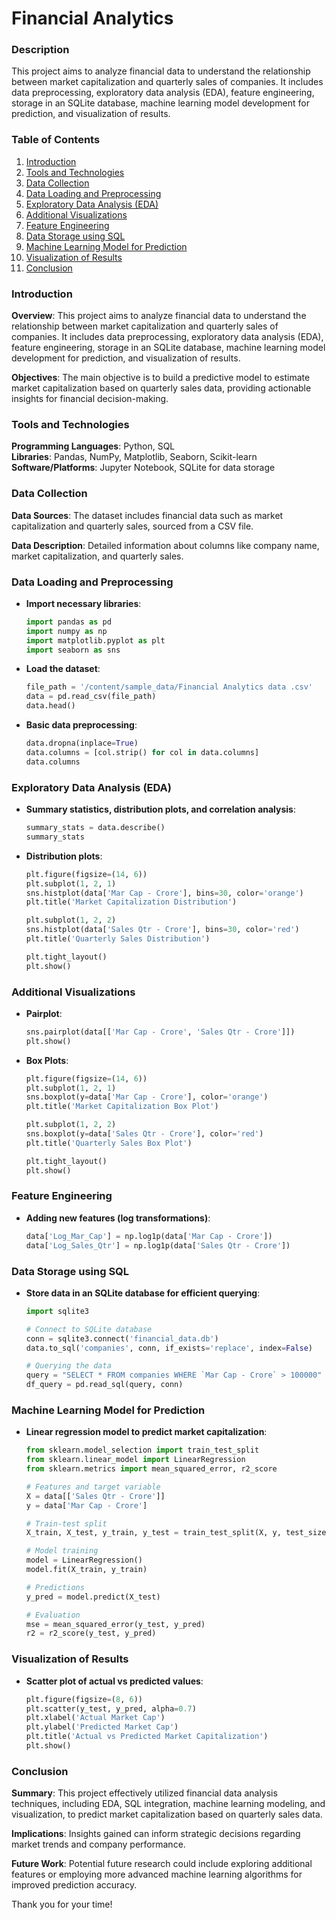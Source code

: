 # **Financial Analytics**

### Description
This project aims to analyze financial data to understand the relationship between market capitalization and quarterly sales of companies. It includes data preprocessing, exploratory data analysis (EDA), feature engineering, storage in an SQLite database, machine learning model development for prediction, and visualization of results.

### Table of Contents
1. [Introduction](#introduction)
2. [Tools and Technologies](#tools-and-technologies)
3. [Data Collection](#data-collection)
4. [Data Loading and Preprocessing](#data-loading-and-preprocessing)
5. [Exploratory Data Analysis (EDA)](#exploratory-data-analysis-eda)
6. [Additional Visualizations](#additional-visualizations)
7. [Feature Engineering](#feature-engineering)
8. [Data Storage using SQL](#data-storage-using-sql)
9. [Machine Learning Model for Prediction](#machine-learning-model-for-prediction)
10. [Visualization of Results](#visualization-of-results)
11. [Conclusion](#conclusion)

### Introduction
**Overview**: This project aims to analyze financial data to understand the relationship between market capitalization and quarterly sales of companies. It includes data preprocessing, exploratory data analysis (EDA), feature engineering, storage in an SQLite database, machine learning model development for prediction, and visualization of results.

**Objectives**: The main objective is to build a predictive model to estimate market capitalization based on quarterly sales data, providing actionable insights for financial decision-making.

### Tools and Technologies
**Programming Languages**: Python, SQL  
**Libraries**: Pandas, NumPy, Matplotlib, Seaborn, Scikit-learn  
**Software/Platforms**: Jupyter Notebook, SQLite for data storage  

### Data Collection
**Data Sources**: The dataset includes financial data such as market capitalization and quarterly sales, sourced from a CSV file.

**Data Description**: Detailed information about columns like company name, market capitalization, and quarterly sales.

### Data Loading and Preprocessing
- **Import necessary libraries**:
  ```python
  import pandas as pd
  import numpy as np
  import matplotlib.pyplot as plt
  import seaborn as sns
  ```

- **Load the dataset**:
  ```python
  file_path = '/content/sample_data/Financial Analytics data .csv'
  data = pd.read_csv(file_path)
  data.head()
  ```

- **Basic data preprocessing**:
  ```python
  data.dropna(inplace=True)
  data.columns = [col.strip() for col in data.columns]
  data.columns
  ```

### Exploratory Data Analysis (EDA)
- **Summary statistics, distribution plots, and correlation analysis**:
  ```python
  summary_stats = data.describe()
  summary_stats
  ```

- **Distribution plots**:
  ```python
  plt.figure(figsize=(14, 6))
  plt.subplot(1, 2, 1)
  sns.histplot(data['Mar Cap - Crore'], bins=30, color='orange')
  plt.title('Market Capitalization Distribution')

  plt.subplot(1, 2, 2)
  sns.histplot(data['Sales Qtr - Crore'], bins=30, color='red')
  plt.title('Quarterly Sales Distribution')

  plt.tight_layout()
  plt.show()
  ```

### Additional Visualizations
- **Pairplot**:
  ```python
  sns.pairplot(data[['Mar Cap - Crore', 'Sales Qtr - Crore']])
  plt.show()
  ```

- **Box Plots**:
  ```python
  plt.figure(figsize=(14, 6))
  plt.subplot(1, 2, 1)
  sns.boxplot(y=data['Mar Cap - Crore'], color='orange')
  plt.title('Market Capitalization Box Plot')

  plt.subplot(1, 2, 2)
  sns.boxplot(y=data['Sales Qtr - Crore'], color='red')
  plt.title('Quarterly Sales Box Plot')

  plt.tight_layout()
  plt.show()
  ```

### Feature Engineering
- **Adding new features (log transformations)**:
  ```python
  data['Log_Mar_Cap'] = np.log1p(data['Mar Cap - Crore'])
  data['Log_Sales_Qtr'] = np.log1p(data['Sales Qtr - Crore'])
  ```

### Data Storage using SQL
- **Store data in an SQLite database for efficient querying**:
  ```python
  import sqlite3

  # Connect to SQLite database
  conn = sqlite3.connect('financial_data.db')
  data.to_sql('companies', conn, if_exists='replace', index=False)

  # Querying the data
  query = "SELECT * FROM companies WHERE `Mar Cap - Crore` > 100000"
  df_query = pd.read_sql(query, conn)
  ```

### Machine Learning Model for Prediction
- **Linear regression model to predict market capitalization**:
  ```python
  from sklearn.model_selection import train_test_split
  from sklearn.linear_model import LinearRegression
  from sklearn.metrics import mean_squared_error, r2_score

  # Features and target variable
  X = data[['Sales Qtr - Crore']]
  y = data['Mar Cap - Crore']

  # Train-test split
  X_train, X_test, y_train, y_test = train_test_split(X, y, test_size=0.2, random_state=42)

  # Model training
  model = LinearRegression()
  model.fit(X_train, y_train)

  # Predictions
  y_pred = model.predict(X_test)

  # Evaluation
  mse = mean_squared_error(y_test, y_pred)
  r2 = r2_score(y_test, y_pred)
  ```

### Visualization of Results
- **Scatter plot of actual vs predicted values**:
  ```python
  plt.figure(figsize=(8, 6))
  plt.scatter(y_test, y_pred, alpha=0.7)
  plt.xlabel('Actual Market Cap')
  plt.ylabel('Predicted Market Cap')
  plt.title('Actual vs Predicted Market Capitalization')
  plt.show()
  ```

### Conclusion
**Summary**: This project effectively utilized financial data analysis techniques, including EDA, SQL integration, machine learning modeling, and visualization, to predict market capitalization based on quarterly sales data.

**Implications**: Insights gained can inform strategic decisions regarding market trends and company performance.

**Future Work**: Potential future research could include exploring additional features or employing more advanced machine learning algorithms for improved prediction accuracy.

Thank you for your time!
